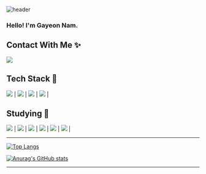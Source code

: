 ![header](https://capsule-render.vercel.app/api?type=Waving&color=auto&height=250&section=header&text=Forests&fontColor=FFFFFF&fontSize=90&animation=blink)


### Hello! I'm Gayeon Nam.

 <h2> Contact With Me ✨ </h2>
<a href="https://mail.google.com/mail/u/0/?tab=rm&ogbl#inbox"><img src="https://img.shields.io/badge/forestser00@gmail.com-EA4335?style=flat-square&logo=Gmail&logoColor=white"/></a>

 <h2> Tech Stack 🔧 </h2>
<p>
<img src="https://img.shields.io/badge/C++-00599C?style=flat-square&logo=C++&logoColor=white"/> | <img src="https://img.shields.io/badge/Oracle-F80000?style=flat-square&logo=Oracle&logoColor=white"/> | <img src="https://img.shields.io/badge/MySQL-4479A1?style=flat-square&logo=MySQL&logoColor=white"/> | <img src="https://img.shields.io/badge/Node.js-339933?style=flat-square&logo=Node.js&logoColor=white"/> | 
 </p>
 <h2> Studying 📘 </h2>
 <p>
<img src="https://img.shields.io/badge/Java-007396?style=flat-square&logo=Java&logoColor=white"/> | <img src="https://img.shields.io/badge/Python-3776AB?style=flat-square&logo=Python&logoColor=white"/> | <img src="https://img.shields.io/badge/Amazon AWS-232F3E?style=flat-square&logo=Amazon AWS&logoColor=white"/> | <img src="https://img.shields.io/badge/React-61DAFB?style=flat-square&logo=React&logoColor=white"/> | <img src="https://img.shields.io/badge/JavaScript-F7DF1E?style=flat-square&logo=JavaScript&logoColor=white"/> | <img src="https://img.shields.io/badge/Flutter-02569B?style=flat-square&logo=Flutter&logoColor=white"/> | 
</p>


 
--- 

[![Top Langs](https://github-readme-stats.vercel.app/api/top-langs/?username=forests0&layout=compact)](https://github.com/forests0/github-readme-stats)

[![Anurag's GitHub stats](https://github-readme-stats.vercel.app/api?username=forests0)](https://github.com/forests0/github-readme-stats)

 ---

